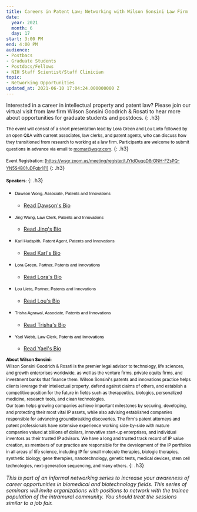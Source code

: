 ```yaml
---
title: Careers in Patent Law; Networking with Wilson Sonsini Law Firm
date:
  year: 2021
  month: 6
  day: 17
start: 3:00 PM
end: 4:00 PM
audience:
- Postbacs
- Graduate Students
- Postdocs/Fellows
- NIH Staff Scientist/Staff Clinician
topic:
- Networking Opportunities
updated_at: 2021-06-10 17:04:24.000000000 Z
---
```

Interested in a career in intellectual property and patent law? Please
join our virtual visit from law firm Wilson Sonsini Goodrich &amp;
Rosati to hear more about opportunities for graduate students and
postdocs.
{: .h3}

<span style="font-size: 11.5052px; color: #000000; font-family: 'Lucida
Grande', 'Lucida Sans Unicode', Tahoma, Geneva, Verdana, sans-serif;
font-weight: normal; line-height: 17.833px;">The event will consist of a
short presentation lead by Lora Green and Lou Lieto followed by an open
Q&amp;A with current associates, law clerks, and patent agents, who can
discuss how they transitioned from research to working at a law firm.
Participants are welcome to submit questions in advance via email to
momar@wsgr.com.</span>
{: .h3}

<span style="font-size: 11.5052px; color: #000000; font-family: 'Lucida
Grande', 'Lucida Sans Unicode', Tahoma, Geneva, Verdana, sans-serif;
font-weight: normal; line-height: 17.833px;">Event
Registration: [https://wsgr.zoom.us/meeting/register/tJYtdOuqqD8rGNH-FZsPQ-YN5S4B01uDFgbr][1]</span>
{: .h3}

<span style="font-size: 11.5052px; color: #000000; font-family: 'Lucida
Grande', 'Lucida Sans Unicode', Tahoma, Geneva, Verdana, sans-serif;
font-weight: normal; line-height: 17.833px;">**Speakers**: </span>
{: .h3}

* <span style="font-size: 11.5052px; color: #000000; font-family:
  'Lucida Grande', 'Lucida Sans Unicode', Tahoma, Geneva, Verdana,
  sans-serif; font-weight: normal; line-height: 17.833px;">Dawson Wong,
  Associate, Patents and Innovations </span>
  * [Read Dawson's Bio][2]

* <span style="font-size: 11.5052px; color: #000000; font-family:
  'Lucida Grande', 'Lucida Sans Unicode', Tahoma, Geneva, Verdana,
  sans-serif; font-weight: normal; line-height: 17.833px;">Jing Wang,
  Law Clerk, Patents and Innovations </span>
  * [Read Jing\'s Bio][3]

* <span style="font-size: 11.5052px; color: #000000; font-family:
  'Lucida Grande', 'Lucida Sans Unicode', Tahoma, Geneva, Verdana,
  sans-serif; font-weight: normal; line-height: 17.833px;">Karl
  Hudspith, Patent Agent, Patents and Innovations </span>
  * [Read Karl\'s Bio][4]

* <span style="font-size: 11.5052px; color: #000000; font-family:
  'Lucida Grande', 'Lucida Sans Unicode', Tahoma, Geneva, Verdana,
  sans-serif; font-weight: normal; line-height: 17.833px;">Lora Green,
  Partner, Patents and Innovations</span>
  * [Read Lora's Bio][5]

* <span style="font-size: 11.5052px; color: #000000; font-family:
  'Lucida Grande', 'Lucida Sans Unicode', Tahoma, Geneva, Verdana,
  sans-serif; font-weight: normal; line-height: 17.833px;">Lou Lieto,
  Partner, Patents and Innovations</span>
  * [Read Lou's Bio][6]

* <span style="font-size: 11.5052px; color: #000000; font-family:
  'Lucida Grande', 'Lucida Sans Unicode', Tahoma, Geneva, Verdana,
  sans-serif; font-weight: normal; line-height: 17.833px;">Trisha
  Agrawal, Associate, Patents and Innovations</span>
  * [Read Trisha\'s Bio][7]

* <span style="font-size: 11.5052px; color: #000000; font-family:
  'Lucida Grande', 'Lucida Sans Unicode', Tahoma, Geneva, Verdana,
  sans-serif; font-weight: normal; line-height: 17.833px;">Yael Webb,
  Law Clerk, Patents and Innovations</span>
  * [Read Yael\'s Bio][8]

<span style="font-size: 11.5052px; color: #000000; font-family: 'Lucida
Grande', 'Lucida Sans Unicode', Tahoma, Geneva, Verdana, sans-serif;
font-weight: normal; line-height: 17.833px;">**About Wilson Sonsini:**  
Wilson Sonsini Goodrich &amp; Rosati is the premier legal advisor to
technology, life sciences, and growth enterprises worldwide, as well as
the venture firms, private equity firms, and investment banks that
finance them. Wilson Sonsini's patents and innovations practice helps
clients leverage their intellectual property, defend against claims of
others, and establish a competitive position for the future in fields
such as therapeutics, biologics, personalized medicine, research tools,
and clean technologies.  
Our team helps growing companies achieve important milestones by
securing, developing, and protecting their most vital IP assets, while
also advising established companies responsible for advancing
groundbreaking discoveries. The firm's patent attorneys and patent
professionals have extensive experience working side-by-side with mature
companies valued at billions of dollars, innovative start-up
enterprises, and individual inventors as their trusted IP advisors. We
have a long and trusted track record of IP value creation, as members of
our practice are responsible for the development of the IP portfolios in
all areas of life science, including IP for small molecule therapies,
biologic therapies, synthetic biology, gene therapies, nanotechnology,
genetic tests, medical devices, stem cell technologies, next-generation
sequencing, and many others.</span>
{: .h3}

*This is part of an informal networking series to increase your
awareness of career opportunities in biomedical and biotechnology
fields. This series of seminars will invite organizations with positions
to network with the trainee population of the intramural community. You
should treat the sessions similar to a job fair.*

 



[1]: https://wsgr.zoom.us/meeting/register/tJYtdOuqqD8rGNH-FZsPQ-YN5S4B01uDFgbr
[2]: https://www.wsgr.com/en/people/dawson-wong.html
[3]: https://www.wsgr.com/en/people/jing-wang.html
[4]: https://www.wsgr.com/en/people/karl-a-hudspith.html
[5]: https://www.wsgr.com/en/people/lora-m-green.html
[6]: https://www.wsgr.com/en/people/lou-lieto.html
[7]: https://www.wsgr.com/en/people/trisha-agrawal.html
[8]: https://www.wsgr.com/en/people/yael-webb.html
